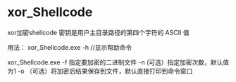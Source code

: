 # xor_Shellcode
xor加密shellcode
密钥是用户主目录路径的第四个字符的 ASCII 值

用法：
xor_Shellcode.exe -h   //显示帮助命令

xor_Shellcode.exe -f 指定要加密的二进制文件 -n (可选）指定加密次数，默认值为1  -o （可选）将加密后结果保存到文件，默认直接打印到命令窗口
